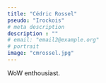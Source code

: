 ```yaml
---
title: "Cédric Rossel"
pseudo: "Irockois"
# meta description
description : ""
# email: "email2@example.org"
# portrait
image: "cmrossel.jpg"
---
```

WoW enthousiast.